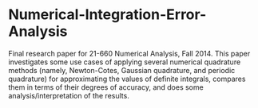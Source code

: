 Numerical-Integration-Error-Analysis
====================================

Final research paper for 21-660 Numerical Analysis, Fall 2014. This paper investigates some use cases of applying several numerical quadrature methods (namely, Newton-Cotes, Gaussian quadrature, and periodic quadrature) for approximating the values of definite integrals, compares them in terms of their degrees of accuracy, and does some analysis/interpretation of the results.
